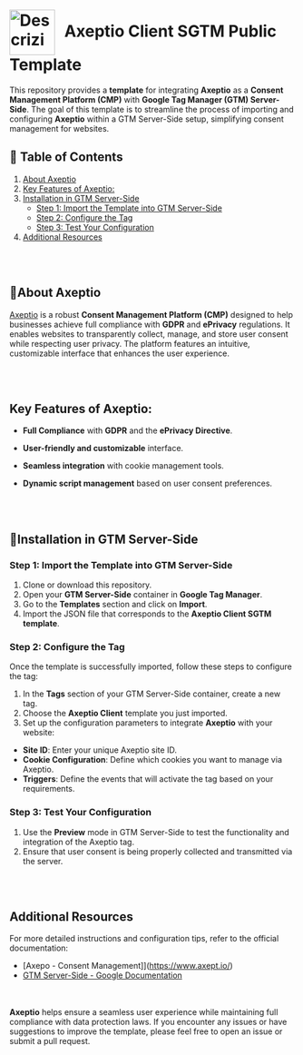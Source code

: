 <h1>
  <img src="https://axeptio.imgix.net/2024/07/e444a7b2-ea3d-4471-a91c-6be23e0c3cbb.png" alt="Descrizione immagine" width="80" style="vertical-align: middle; margin-right: 10px;" />
  Axeptio Client SGTM Public Template
</h1>

This repository provides a **template** for integrating **Axeptio** as a **Consent Management Platform (CMP)** with **Google Tag Manager (GTM) Server-Side**. The goal of this template is to streamline the process of importing and configuring **Axeptio** within a GTM Server-Side setup, simplifying consent management for websites.

## 📑 Table of Contents

1. [About Axeptio](#about-axeptio)
2. [Key Features of Axeptio:](#key-features-of-axeptio)
3. [Installation in GTM Server-Side](#installation-in-gtm-server-side)
   - [Step 1: Import the Template into GTM Server-Side](#step-1-import-the-template-into-gtm-server-side)
   - [Step 2: Configure the Tag](#step-2-configure-the-tag)
   - [Step 3: Test Your Configuration](#step-3-test-your-configuration)
4. [Additional Resources](#additional-resources)

<br><br>

## 🍪About Axeptio
[Axeptio](https://www.axept.io/) is a robust **Consent Management Platform (CMP)** designed to help businesses achieve full compliance with **GDPR** and **ePrivacy** regulations. It enables websites to transparently collect, manage, and store user consent while respecting user privacy. The platform features an intuitive, customizable interface that enhances the user experience.

<br><br>

## Key Features of Axeptio:
- **Full Compliance** with **GDPR** and the **ePrivacy Directive**.

- **User-friendly and customizable** interface.

- **Seamless integration** with cookie management tools.

- **Dynamic script management** based on user consent preferences.

<br><br>

## 🚀Installation in GTM Server-Side

### Step 1: Import the Template into GTM Server-Side
1. Clone or download this repository.
2. Open your **GTM Server-Side** container in **Google Tag Manager**.
3. Go to the **Templates** section and click on **Import**.
4. Import the JSON file that corresponds to the **Axeptio Client SGTM template**.

### Step 2: Configure the Tag
Once the template is successfully imported, follow these steps to configure the tag:
1. In the **Tags** section of your GTM Server-Side container, create a new tag.
2. Choose the **Axeptio Client** template you just imported.
3. Set up the configuration parameters to integrate **Axeptio** with your website:
- **Site ID**: Enter your unique Axeptio site ID.
- **Cookie Configuration**: Define which cookies you want to manage via Axeptio.
- **Triggers**: Define the events that will activate the tag based on your requirements.

### Step 3: Test Your Configuration
1. Use the **Preview** mode in GTM Server-Side to test the functionality and integration of the Axeptio tag.
2. Ensure that user consent is being properly collected and transmitted via the server.

<br><br>

## Additional Resources
For more detailed instructions and configuration tips, refer to the official documentation:
- [Axepo - Consent Management]](https://www.axept.io/)
- [GTM Server-Side - Google Documentation](https://developers.google.com/tag-platform/tag-manager/server-side)

<br><br>
**Axeptio** helps ensure a seamless user experience while maintaining full compliance with data protection laws. If you encounter any issues or have suggestions to improve the template, please feel free to open an issue or submit a pull request.


